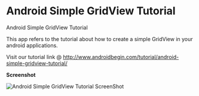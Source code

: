 Android Simple GridView Tutorial
============================================

Android Simple GridView Tutorial

This app refers to the tutorial about how to create a simple GridView in your android applications. 

Visit our tutorial link @ http://www.androidbegin.com/tutorial/android-simple-gridview-tutorial/

**Screenshot**

![Android Simple GridView Tutorial ScreenShot](http://www.androidbegin.com/wp-content/uploads/2012/09/Screenshot-GridView.png)
